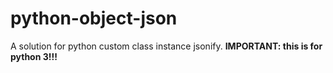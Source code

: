 # python-object-json
A solution for python custom class instance jsonify.
**IMPORTANT: this is for python 3!!!**
